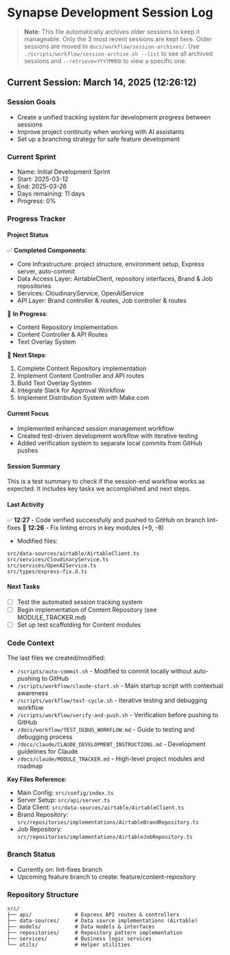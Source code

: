 # Synapse Development Session Log

> **Note**: This file automatically archives older sessions to keep it manageable.
> Only the 3 most recent sessions are kept here. Older sessions are moved to 
> `docs/workflow/session-archives/`. Use `./scripts/workflow/session-archive.sh --list`
> to see all archived sessions and `--retrieve=YYYYMMDD` to view a specific one.

## Current Session: March 14, 2025 (12:26:12)

### Session Goals
- Create a unified tracking system for development progress between sessions
- Improve project continuity when working with AI assistants
- Set up a branching strategy for safe feature development

### Current Sprint
- Name: Initial Development Sprint
- Start: 2025-03-12
- End: 2025-03-26
- Days remaining: 11 days
- Progress: 0%

### Progress Tracker

#### Project Status
✅ **Completed Components**:
- Core Infrastructure: project structure, environment setup, Express server, auto-commit
- Data Access Layer: AirtableClient, repository interfaces, Brand & Job repositories
- Services: CloudinaryService, OpenAIService
- API Layer: Brand controller & routes, Job controller & routes

🚧 **In Progress**:
- Content Repository Implementation
- Content Controller & API Routes
- Text Overlay System

📝 **Next Steps**:
1. Complete Content Repository implementation
2. Implement Content Controller and API routes
3. Build Text Overlay System 
4. Integrate Slack for Approval Workflow
5. Implement Distribution System with Make.com

#### Current Focus
- Implemented enhanced session management workflow 
- Created test-driven development workflow with iterative testing
- Added verification system to separate local commits from GitHub pushes

#### Session Summary
This is a test summary to check if the session-end workflow works as expected. It includes key tasks we accomplished and next steps.

#### Last Activity
✅ **12:27** - Code verified successfully and pushed to GitHub on branch lint-fixes
🔧 **12:26** - Fix linting errors in key modules (+9, -8)
- Modified files:
```
src/data-sources/airtable/AirtableClient.ts
src/services/CloudinaryService.ts
src/services/OpenAIService.ts
src/types/express-fix.d.ts
```

#### Next Tasks
- [ ] Test the automated session tracking system
- [ ] Begin implementation of Content Repository (see MODULE_TRACKER.md)
- [ ] Set up test scaffolding for Content modules

### Code Context
The last files we created/modified:
- `/scripts/auto-commit.sh` - Modified to commit locally without auto-pushing to GitHub
- `/scripts/workflow/claude-start.sh` - Main startup script with contextual awareness
- `/scripts/workflow/test-cycle.sh` - Iterative testing and debugging workflow
- `/scripts/workflow/verify-and-push.sh` - Verification before pushing to GitHub
- `/docs/workflow/TEST_DEBUG_WORKFLOW.md` - Guide to testing and debugging process
- `/docs/claude/CLAUDE_DEVELOPMENT_INSTRUCTIONS.md` - Development guidelines for Claude
- `/docs/claude/MODULE_TRACKER.md` - High-level project modules and roadmap

**Key Files Reference**:
- Main Config: `src/config/index.ts`
- Server Setup: `src/api/server.ts`
- Data Client: `src/data-sources/airtable/AirtableClient.ts`
- Brand Repository: `src/repositories/implementations/AirtableBrandRepository.ts`
- Job Repository: `src/repositories/implementations/AirtableJobRepository.ts`

### Branch Status
- Currently on: lint-fixes branch
- Upcoming feature branch to create: feature/content-repository

### Repository Structure
```
src/
├── api/              # Express API routes & controllers
├── data-sources/     # Data source implementations (Airtable)
├── models/           # Data models & interfaces
├── repositories/     # Repository pattern implementation
├── services/         # Business logic services
└── utils/            # Helper utilities
```
